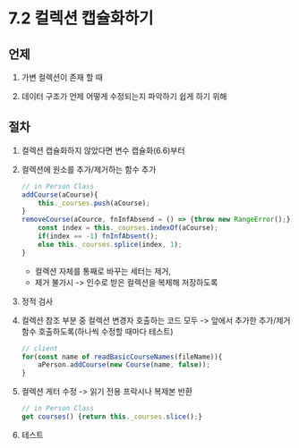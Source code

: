 # 7.2 컬렉션 캡슐화하기

## 언제

1. 가변 컬렉션이 존재 할 때

2. 데이터 구조가 언제 어떻게 수정되는지 파악하기 쉽게 하기 위해

## 절차

1. 컬렉션 캡슐화하지 않았다면 변수 캡슐화(6.6)부터

2. 컬렉션에 원소를 추가/제거하는 함수 추가

    ```javascript
    // in Person Class
    addCourse(aCourse){
        this._courses.push(aCourse);
    }
    removeCourse(aCource, fnInfAbsend = () => {throw new RangeError();}){
        const index = this._courses.indexOf(aCourse);
        if(index == -1) fnInfAbsent();
        else this._courses.splice(index, 1);
    }
    ```

    - 컬렉션 자체를 통째로 바꾸는 세터는 제거, 
    - 제거 불가시 -> 인수로 받은 컬렉션을 복제해 저장하도록

3. 정적 검사

4. 컬렉션 참조 부분 중 컬렉션 변경자 호출하는 코드 모두 -> 앞에서 추가한 추가/제거 함수 호출하도록(하나씩 수정할 때마다 테스트)

    ```javascript
    // client
    for(const name of readBasicCourseNames(fileName)){
        aPerson.addCourse(new Course(name, false));
    }
    ```

5. 컬렉션 게터 수정 -> 읽기 전용 프락시나 복제본 반환

    ```javascript
    // in Person Class
    get courses() {return this._courses.slice();}
    ```

6. 테스트
